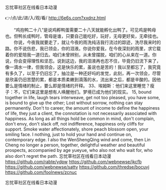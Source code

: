 
忘忧草社区在线看日本动漫




👉/点/此/进/入/观/看/ http://6e6s.com?xxdnz.html




　　“鸡抱鸭二十八”是说鸡孵鸭蛋需要二十八天就能孵化出鸭了。可见鸡是鸭母也。但鸭长成鸭时，管母是谁，只要自己能吃好，玩好，无母更好矣，无牵挂也。
　　你说，今夜我就要走了，就让今夜的雨洗纯洁我行流过的踪迹，洗尽我来时的路。你不说伤悲，我已领会，你的泪液。你说你爱我，在今夜深刻的雨里，求它载着你的爱陪我一道归去。咱们未曾辨别，从未曾摆脱，咱们的心从来在一道。你说，你会变得理性和坚忍。说到这边，我的泪液再也忍不住，毕竟仍旧流下来了，像一滴水一律，但我领会，这是快乐的累，虽说也是苦的！我以至都忘了，我究竟有多久了，以至于仍旧忘了，抽泣是一种还好吗的发觉，此刻，再一次领会，尽管是欣喜仍旧苦楚的累，都是本质柔嫩到滴落的水，流出来之后，都是辛酸的。因他要么是情绪的制止，要么即是情绪的开释。
	33、埃姆斯：他们来这里睡觉？瘦子：不，它们来这里是想有人唤醒他们。梦境已成为他们的现实。
15, bound together in life, laugh tears interweave, get not too pleased, you have some, is bound to give up the other;
Lost without sorrow, nothing can stay permanently.
Don't to career, the amount of income to define the happiness of life, they just a client, the connotation is not necessarily associated with happiness.
As long as all things hold be common in mind, don't complain, don't envy, don't slack off, not indifference, happiness only cliffs for support.
Smoke water affectionately, shore peach blossom open, your smiling face.
I nothing, just to hold your hand and continue on, contemporary edge.
I also the WenShengQing wind and come, then Lin Cheng no longer a person, together, delightful weather and beautiful prospects, accompanied by age yueyue, who also not who wait for, who also don't regret the path.
忘忧草社区在线看日本动漫 https://github.com/rabte/ydpw
https://github.com/webnewse/jkcfb
https://github.com/webnewse/satty
https://github.com/thredse/bocuvj
https://github.com/foolnews/zcnuc





忘忧草社区在线看日本动漫
